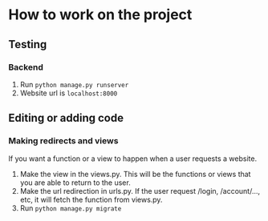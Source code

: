 # How to work on the project
## Testing
### Backend
1. Run `python manage.py runserver`
1. Website url is `localhost:8000`

## Editing or adding code
### Making redirects and views
If you want a function or a view to happen when a user requests a website.
1. Make the view in the views.py. This will be the functions or views that you are able to return to the user.
1. Make the url redirection in urls.py. If the user request /login, /account/..., etc, it will fetch the function from views.py.
1. Run `python manage.py migrate`